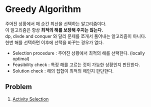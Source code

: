 # Greedy Algorithm

주어진 상황에서 매 순간 최선을 선택하는 알고리즘이다.  
이 알고리즘은 항상 <b>최적의 해를 보장해 주지는 않는다.</b>  
dp, divde and conquer 와 달리 문제를 쪼개서 풀어내는 알고리즘이 아니다.  
한번 해를 선택하면 이후에 선택을 바꾸는 경우가 없다.

* Selection procedure : 주어진 상황에서 최적의 해를 선택한다. (locally optimal)
* Feasibility check : 특정 해를 고르는 것이 가능한 상황인지 판단한다.
* Solution check : 해의 집합이 최적의 해인지 판단한다.

## Problem

1. [Activity Selection](https://github.com/baelanche/Computer_Science/blob/master/Algorithm/Greedy%20Algorithm/Activity%20Selection.md)
